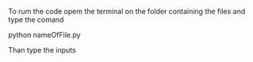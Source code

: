 To rum the code opem the terminal on the folder containing the files and type the comand

python nameOfFile.py

Than type the inputs


